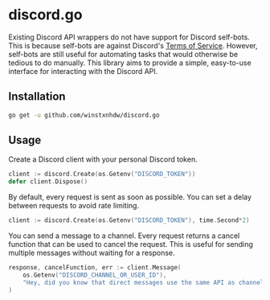 # discord.go

Existing Discord API wrappers do not have support for Discord self-bots. This is because self-bots are against Discord's [Terms of Service](https://support.discord.com/hc/en-us/articles/115002192352). However, self-bots are still useful for automating tasks that would otherwise be tedious to do manually. This library aims to provide a simple, easy-to-use interface for interacting with the Discord API.

## Installation

```bash
go get -u github.com/winstxnhdw/discord.go
```

## Usage

Create a Discord client with your personal Discord token.

```go
client := discord.Create(os.Getenv("DISCORD_TOKEN"))
defer client.Dispose()
```

By default, every request is sent as soon as possible. You can set a delay between requests to avoid rate limiting.

```go
client := discord.Create(os.Getenv("DISCORD_TOKEN"), time.Second*2)
```

You can send a message to a channel. Every request returns a cancel function that can be used to cancel the request. This is useful for sending multiple messages without waiting for a response.

```go
response, cancelFunction, err := client.Message(
    os.Getenv("DISCORD_CHANNEL_OR_USER_ID"),
    "Hey, did you know that direct messages use the same API as channels?",
)
```
